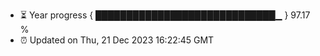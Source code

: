 - ⏳ Year progress { █████████████████████████████▁ } 97.17 %
- ⏰ Updated on Thu, 21 Dec 2023 16:22:45 GMT

